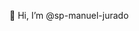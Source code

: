 👋 Hi, I’m @sp-manuel-jurado

<!---
sp-manuel-jurado/sp-manuel-jurado is a ✨ special ✨ repository because its `README.md` (this file) appears on your GitHub profile.
You can click the Preview link to take a look at your changes.
--->
